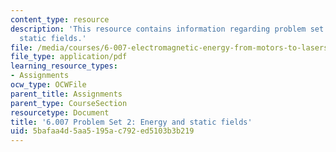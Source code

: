 ```yaml
---
content_type: resource
description: 'This resource contains information regarding problem set 2: energy and
  static fields.'
file: /media/courses/6-007-electromagnetic-energy-from-motors-to-lasers-spring-2011/5bafaa4d5aa5195ac792ed5103b3b219_MIT6_007S11_PS2.pdf
file_type: application/pdf
learning_resource_types:
- Assignments
ocw_type: OCWFile
parent_title: Assignments
parent_type: CourseSection
resourcetype: Document
title: '6.007 Problem Set 2: Energy and static fields'
uid: 5bafaa4d-5aa5-195a-c792-ed5103b3b219
---
```

